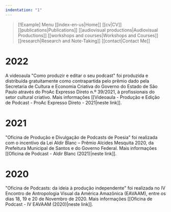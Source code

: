 ```yaml
---
indentation: "1"
---
```

> [!Example] Menu
> [[index-en-us|Home]]   [[cv|CV]]    [[publications|Publications]]   [[audiovisual productions|Audiovisual Productions]]    [[workshops and courses|Workshops and Courses]] [[research|Research and Note-Taking]] [[contact|Contact Me]]

# 2022

A videoaula "Como produzir e editar o seu podcast" foi produzida e distribuída gratuitamente como contrapartida pelo prêmio dado pela Secretaria de Cultura e Economia Criativa do Governo do Estado de São Paulo através do ProAc Expresso Direto n.º 39/2021, à profissionais do setor cultural criativo. Mais informações [[Videoaula - Produção e Edição de Podcast - ProAc Expresso Direto - 2021|neste link]].

# 2021

"Oficina de Produção e Divulgação de Podcasts de Poesia" foi realizada com o incentivo da Lei Aldir Blanc – Prêmio Alcides Mesquita 2020, da Prefeitura Municipal de Santos e do Governo Federal. Mais informações [[Oficina de Podcast - Aldir Blanc (2021)|neste link]].

# 2020

"Oficina de Podcasts: da ideia à produção independente" foi realizada no IV Encontro de Antropologia Visual da América Amazônica (EAVAAM), entre os dias 18, 19 e 20 de Novembro de 2020. Mais informações [[Oficina de Podcast - IV EAVAAM (2020)|neste link]]. 


